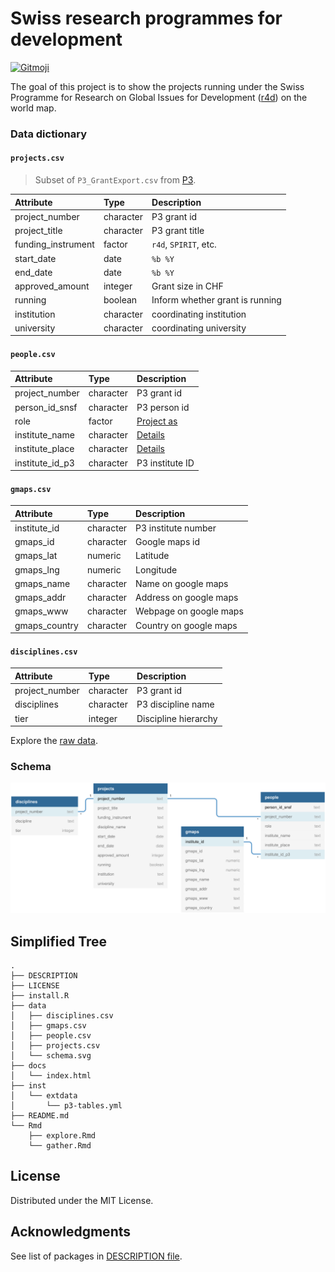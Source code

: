 
<!-- README.md is generated from README.Rmd. Please edit that file -->

# Swiss research programmes for development

<!-- badges: start -->

[![Gitmoji](https://img.shields.io/badge/gitmoji-%20😜%20😍-FFDD67.svg)](https://gitmoji.dev)
<!-- badges: end -->

The goal of this project is to show the projects running under the Swiss
Programme for Research on Global Issues for Development
([r4d](http://www.r4d.ch/)) on the world map.

### Data dictionary

#### `projects.csv`

> Subset of `P3_GrantExport.csv` from
> [P3](http://p3.snf.ch/Pages/DataAndDocumentation.aspx).

| Attribute           | Type      | Description                     |
|:--------------------|:----------|:--------------------------------|
| project\_number     | character | P3 grant id                     |
| project\_title      | character | P3 grant title                  |
| funding\_instrument | factor    | `r4d`, `SPIRIT`, etc.           |
| start\_date         | date      | `%b %Y`                         |
| end\_date           | date      | `%b %Y`                         |
| approved\_amount    | integer   | Grant size in CHF               |
| running             | boolean   | Inform whether grant is running |
| institution         | character | coordinating institution        |
| university          | character | coordinating university         |

#### `people.csv`

| Attribute         | Type      | Description          |
|:------------------|:----------|:---------------------|
| project\_number   | character | P3 grant id          |
| person\_id\_snsf  | character | P3 person id         |
| role              | factor    | [Project as](role)   |
| institute\_name   | character | [Details](instname)  |
| institute\_place  | character | [Details](instpalce) |
| institute\_id\_p3 | character | P3 institute ID      |

#### `gmaps.csv`

| Attribute      | Type      | Description            |
|:---------------|:----------|:-----------------------|
| institute\_id  | character | P3 institute number    |
| gmaps\_id      | character | Google maps id         |
| gmaps\_lat     | numeric   | Latitude               |
| gmaps\_lng     | numeric   | Longitude              |
| gmaps\_name    | character | Name on google maps    |
| gmaps\_addr    | character | Address on google maps |
| gmaps\_www     | character | Webpage on google maps |
| gmaps\_country | character | Country on google maps |

#### `disciplines.csv`

| Attribute       | Type      | Description          |
|:----------------|:----------|:---------------------|
| project\_number | character | P3 grant id          |
| disciplines     | character | P3 discipline name   |
| tier            | integer   | Discipline hierarchy |

Explore the [raw data](https://flatgithub.com/zambujo/r4data).

### Schema

![](./data/schema.svg)

## Simplified Tree

    .
    ├── DESCRIPTION
    ├── LICENSE
    ├── install.R
    ├── data
    │   ├── disciplines.csv
    │   ├── gmaps.csv
    │   ├── people.csv
    │   ├── projects.csv
    │   └── schema.svg
    ├── docs
    │   └── index.html
    ├── inst
    │   └── extdata
    │       └── p3-tables.yml
    ├── README.md
    └── Rmd
        ├── explore.Rmd
        └── gather.Rmd

## License

Distributed under the MIT License.

## Acknowledgments

See list of packages in [DESCRIPTION file](./DESCRIPTION).
